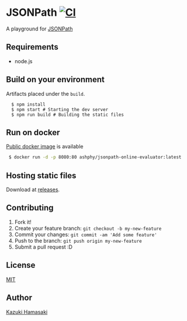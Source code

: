 # JSONPath [![CI](https://github.com/ashphy/jsonpath-online-evaluator/actions/workflows/ci.yml/badge.svg)](https://github.com/ashphy/jsonpath-online-evaluator/actions/workflows/ci.yml)
A playground for [JSONPath](http://goessner.net/articles/JsonPath/)

## Requirements
- node.js

## Build on your environment
Artifacts placed under the `build`.

```
  $ npm install
  $ npm start # Starting the dev server
  $ npm run build # Building the static files
```

## Run on docker

[Public docker image](https://hub.docker.com/r/ashphy/jsonpath-online-evaluator) is available

```bash
 $ docker run -d -p 8080:80 ashphy/jsonpath-online-evaluator:latest
```

## Hosting static files

Download at [releases](https://github.com/ashphy/jsonpath-online-evaluator/releases).

## Contributing

1. Fork it!
2. Create your feature branch: `git checkout -b my-new-feature`
3. Commit your changes: `git commit -am 'Add some feature'`
4. Push to the branch: `git push origin my-new-feature`
5. Submit a pull request :D

## License
[MIT](http://opensource.org/licenses/MIT)

## Author
[Kazuki Hamasaki](http://ashphy.com)
